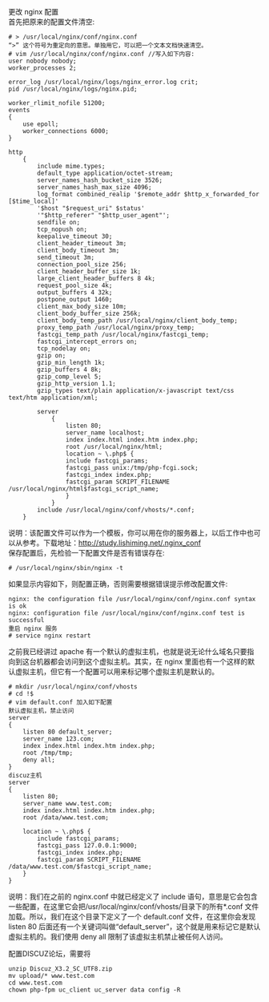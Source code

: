 更改 nginx  配置  
首先把原来的配置文件清空:  

    # > /usr/local/nginx/conf/nginx.conf
    “>” 这个符号为重定向的意思。单独用它，可以把一个文本文档快速清空。
    # vim /usr/local/nginx/conf/nginx.conf //写入如下内容:
    user nobody nobody;
    worker_processes 2;
    
    error_log /usr/local/nginx/logs/nginx_error.log crit;
    pid /usr/local/nginx/logs/nginx.pid;
    
    worker_rlimit_nofile 51200;
    events
    {
        use epoll;
        worker_connections 6000;
    }
    
    http
        {
            include mime.types;
            default_type application/octet-stream;
            server_names_hash_bucket_size 3526;
            server_names_hash_max_size 4096;
            log_format combined_realip '$remote_addr $http_x_forwarded_for [$time_local]'
            '$host "$request_uri" $status'
            '"$http_referer" "$http_user_agent"';
            sendfile on;
            tcp_nopush on;
            keepalive_timeout 30;
            client_header_timeout 3m;
            client_body_timeout 3m;
            send_timeout 3m;
            connection_pool_size 256;
            client_header_buffer_size 1k;
            large_client_header_buffers 8 4k;
            request_pool_size 4k;
            output_buffers 4 32k;
            postpone_output 1460;
            client_max_body_size 10m;
            client_body_buffer_size 256k;
            client_body_temp_path /usr/local/nginx/client_body_temp;
            proxy_temp_path /usr/local/nginx/proxy_temp;
            fastcgi_temp_path /usr/local/nginx/fastcgi_temp;
            fastcgi_intercept_errors on;
            tcp_nodelay on;
            gzip on;
            gzip_min_length 1k;
            gzip_buffers 4 8k;
            gzip_comp_level 5;
            gzip_http_version 1.1;
            gzip_types text/plain application/x-javascript text/css text/htm application/xml;
    
            server
                {
                    listen 80;
                    server_name localhost;
                    index index.html index.htm index.php;
                    root /usr/local/nginx/html;
                    location ~ \.php$ {
                    include fastcgi_params;
                    fastcgi_pass unix:/tmp/php-fcgi.sock;
                    fastcgi_index index.php;
                    fastcgi_param SCRIPT_FILENAME /usr/local/nginx/html$fastcgi_script_name;
                    }
                }
            include /usr/local/nginx/conf/vhosts/*.conf;
        }
说明：该配置文件可以作为一个模板，你可以用在你的服务器上，以后工作中也可以从参考。下载地址：http://study.lishiming.net/.nginx_conf  
保存配置后，先检验一下配置文件是否有错误存在:  

    # /usr/local/nginx/sbin/nginx -t
如果显示内容如下，则配置正确，否则需要根据错误提示修改配置文件:  

    nginx: the configuration file /usr/local/nginx/conf/nginx.conf syntax is ok
    nginx: configuration file /usr/local/nginx/conf/nginx.conf test is successful
    重启 nginx 服务
    # service nginx restart
之前我已经讲过 apache 有一个默认的虚拟主机，也就是说无论什么域名只要指向到这台机器都会访问到这个虚拟主机。其实，在 nginx 里面也有一个这样的默认虚拟主机，但它有一个配置可以用来标记哪个虚拟主机是默认的。
    
    # mkdir /usr/local/nginx/conf/vhosts
    # cd !$
    # vim default.conf 加入如下配置
    默认虚拟主机，禁止访问
    server
    {
        listen 80 default_server;
        server_name 123.com;
        index index.html index.htm index.php;
        root /tmp/tmp;
        deny all;
    }
    discuz主机
    server
    {
        listen 80;
        server_name www.test.com;
        index index.html index.htm index.php;
        root /data/www.test.com;
        
        location ~ \.php$ {
            include fastcgi_params;
            fastcgi_pass 127.0.0.1:9000;
            fastcgi_index index.php;
            fastcgi_param SCRIPT_FILENAME /data/www.test.com/$fastcgi_script_name;
        }
    }
    
    
    
说明：我们在之前的 nginx.conf 中就已经定义了 include 语句，意思是它会包含一些配置，在这里它会把/usr/local/nginx/conf/vhosts/目录下的所有*.conf 文件加载。所以，我们在这个目录下定义了一个 default.conf 文件，在这里你会发现 listen 80 后面还有一个关键词叫做“default_server”，这个就是用来标记它是默认虚拟主机的。我们使用 deny all 限制了该虚拟主机禁止被任何人访问。

配置DISCUZ论坛，需要将

    unzip Discuz_X3.2_SC_UTF8.zip
    mv upload/* www.test.com
    cd www.test.com
    chown php-fpm uc_client uc_server data config -R
